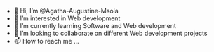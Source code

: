 - 👋 Hi, I’m @Agatha-Augustine-Msola
- 👀 I’m interested in Web development
- 🌱 I’m currently learning Software and Web development
- 💞️ I’m looking to collaborate on different Web development projects
- 📫 How to reach me ...

<!---
Agatha-Augustine-Msola/Agatha-Augustine-Msola is a ✨ special ✨ repository because its `README.md` (this file) appears on your GitHub profile.
You can click the Preview link to take a look at your changes.
--->
